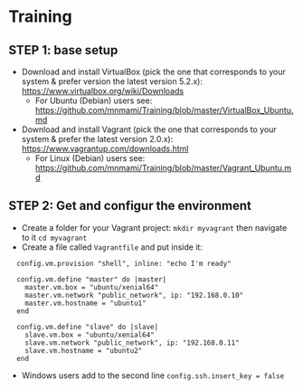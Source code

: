 # Training
## STEP 1: base setup
- Download and install VirtualBox (pick the one that corresponds to your system & prefer version the latest version 5.2.x): https://www.virtualbox.org/wiki/Downloads
  - For Ubuntu (Debian) users see: https://github.com/mnmami/Training/blob/master/VirtualBox_Ubuntu.md
- Download and install Vagrant (pick the one that corresponds to your system & prefer the latest version 2.0.x): https://www.vagrantup.com/downloads.html 
  - For Linux (Debian) users see: https://github.com/mnmami/Training/blob/master/Vagrant_Ubuntu.md

## STEP 2: Get and configur the environment
- Create a folder for your Vagrant project: `mkdir myvagrant` then navigate to it `cd myvagrant`
- Create a file called  `Vagrantfile` and put inside it:
```
  config.vm.provision "shell", inline: "echo I'm ready"

  config.vm.define "master" do |master|
    master.vm.box = "ubuntu/xenial64"
    master.vm.network "public_network", ip: "192.168.0.10"
    master.vm.hostname = "ubuntu1"
  end

  config.vm.define "slave" do |slave|
    slave.vm.box = "ubuntu/xenial64"
    slave.vm.network "public_network", ip: "192.168.0.11"
    slave.vm.hostname = "ubuntu2"
  end
  ```
- Windows users add to the second line `config.ssh.insert_key = false`

